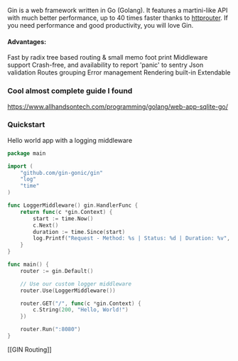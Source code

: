 Gin is a web framework written in Go (Golang). It features a martini-like API with much better performance, up to 40 times faster thanks to [httprouter](https://github.com/julienschmidt/httprouter). If you need performance and good productivity, you will love Gin.

#### Advantages:
Fast by radix tree based routing & small memo foot print
Middleware support
Crash-free, and availability to report 'panic' to sentry
Json validation
Routes grouping
Error management
Rendering built-in
Extendable

### Cool almost complete guide I found
https://www.allhandsontech.com/programming/golang/web-app-sqlite-go/


### Quickstart

Hello world app with a logging middleware
```go
package main

import (
	"github.com/gin-gonic/gin"
	"log"
	"time"
)

func LoggerMiddleware() gin.HandlerFunc {
	return func(c *gin.Context) {
		start := time.Now()
		c.Next()
		duration := time.Since(start)
		log.Printf("Request - Method: %s | Status: %d | Duration: %v", c.Request.Method, c.Writer.Status(), duration)
	}
}

func main() {
	router := gin.Default()

	// Use our custom logger middleware
	router.Use(LoggerMiddleware())

	router.GET("/", func(c *gin.Context) {
		c.String(200, "Hello, World!")
	})

	router.Run(":8080")
}
```

[[GIN Routing]]


